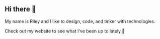 ## Hi there 👋 

My name is Riley and I like to design, code, and tinker with technologies.

Check out my website to see what I've been up to lately 🤘
